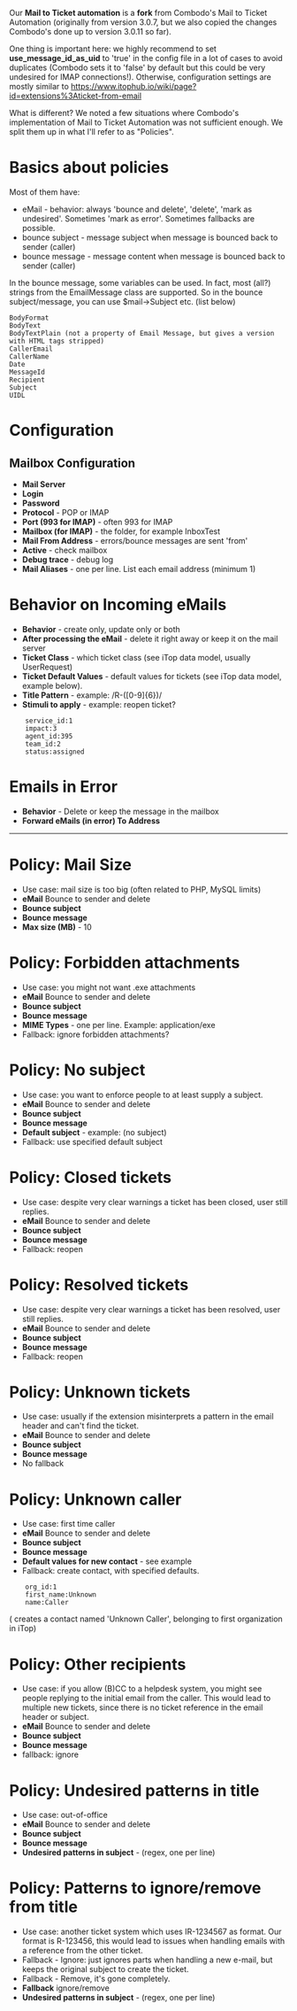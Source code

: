 Our **Mail to Ticket automation** is a **fork** from Combodo's Mail to Ticket Automation (originally from version 3.0.7, but we also copied the changes Combodo's done up to version 3.0.11 so far). 

One thing is important here: we highly recommend to set **use_message_id_as_uid** to 'true' in the config file in a lot of cases to avoid duplicates (Combodo sets it to 'false' by default but this could be very undesired for IMAP connections!). Otherwise, configuration settings are mostly similar to https://www.itophub.io/wiki/page?id=extensions%3Aticket-from-email

What is different? We noted a few situations where Combodo's implementation of Mail to Ticket Automation was not sufficient enough. We split them up in what I'll refer to as "Policies".

# Basics about policies
Most of them have:
* eMail - behavior: always 'bounce and delete', 'delete', 'mark as undesired'. Sometimes 'mark as error'. Sometimes fallbacks are possible.
* bounce subject - message subject when message is bounced back to sender (caller)
* bounce message - message content when message is bounced back to sender (caller)

In the bounce message, some variables can be used. In fact, most (all?) strings from the EmailMessage class are supported. So in the bounce subject/message, you can use $mail->Subject etc. (list below)

```	
BodyFormat
BodyText
BodyTextPlain (not a property of Email Message, but gives a version with HTML tags stripped)
CallerEmail
CallerName
Date
MessageId 
Recipient
Subject
UIDL
```	

# Configuration
## Mailbox Configuration
* **Mail Server** 	 
* **Login**
* **Password**
* **Protocol** - POP or IMAP
* **Port (993 for IMAP)** - often 993 for IMAP
* **Mailbox (for IMAP)** - the folder, for example InboxTest 	 	 
* **Mail From Address** - errors/bounce messages are sent 'from'
* **Active** - check mailbox 	 	 
* **Debug trace** - debug log 
* **Mail Aliases** - one per line. List each email address (minimum 1)
	 	 
# Behavior on Incoming eMails
* **Behavior** - create only, update only or both 	 
* **After processing the eMail** - delete it right away or keep it on the mail server 	 	 
* **Ticket Class** - which ticket class (see iTop data model, usually UserRequest) 	 
* **Ticket Default Values** - default values for tickets (see iTop data model, example below).
* **Title Pattern** - example: /R-([0-9]{6})/ 	 	 
* **Stimuli to apply** - example: reopen ticket?

```
    service_id:1
    impact:3
    agent_id:395
    team_id:2
    status:assigned
```	 	 

	 	 
# Emails in Error
* **Behavior** - Delete or keep the message in the mailbox 	 	 
* **Forward eMails (in error) To Address**


***

# Policy: Mail Size
* Use case: mail size is too big (often related to PHP, MySQL limits)
* **eMail** Bounce to sender and delete 	 	 
* **Bounce subject**	 	 
* **Bounce message**
* **Max size (MB)** - 10 	
 	 
# Policy: Forbidden attachments
* Use case: you might not want .exe attachments
* **eMail** Bounce to sender and delete 	 	 
* **Bounce subject**	 	 
* **Bounce message**
* **MIME Types** - one per line. Example: application/exe
* Fallback: ignore forbidden attachments?
	 	 
# Policy: No subject
* Use case: you want to enforce people to at least supply a subject.
* **eMail** Bounce to sender and delete 	 	 
* **Bounce subject**	 	 
* **Bounce message**
* **Default subject** - example: (no subject)
* Fallback: use specified default subject	 	 
 	 
# Policy: Closed tickets
* Use case: despite very clear warnings a ticket has been closed, user still replies.
* **eMail** Bounce to sender and delete 	 	 
* **Bounce subject**	 	 
* **Bounce message**
* Fallback: reopen
 
# Policy: Resolved tickets
* Use case: despite very clear warnings a ticket has been resolved, user still replies.
* **eMail** Bounce to sender and delete 	 	 
* **Bounce subject**	 	 
* **Bounce message**
* Fallback: reopen
	 	 
# Policy: Unknown tickets
* Use case: usually if the extension misinterprets a pattern in the email header and can't find the ticket.
* **eMail** Bounce to sender and delete 	 	 
* **Bounce subject**	 	 
* **Bounce message**
* No fallback
 
# Policy: Unknown caller
* Use case: first time caller
* **eMail** Bounce to sender and delete 	 	 
* **Bounce subject**	 	 
* **Bounce message**
* **Default values for new contact** - see example
* Fallback: create contact, with specified defaults.

```
	org_id:1  
	first_name:Unknown  
	name:Caller 
```

( creates a contact named 'Unknown Caller', belonging to first organization in iTop)
	 	 
# Policy: Other recipients
* Use case: if you allow (B)CC to a helpdesk system, you might see people replying to the initial email from the caller. This would lead to multiple new tickets, since there is no ticket reference in the email header or subject.
* **eMail** Bounce to sender and delete 	 	 
* **Bounce subject**	 	 
* **Bounce message**
* fallback: ignore
	 	 
# Policy: Undesired patterns in title
* Use case: out-of-office
* **eMail** Bounce to sender and delete 	 	 
* **Bounce subject**	 	 
* **Bounce message**
* **Undesired patterns in subject** - (regex, one per line)


# Policy: Patterns to ignore/remove from title
* Use case: another ticket system which uses IR-1234567 as format. Our format is R-123456, this would lead to issues when handling emails with a reference from the other ticket.
* Fallback - Ignore: just ignores parts when handling a new e-mail, but keeps the original subject to create the ticket. 
* Fallback - Remove, it's gone completely. 
* **Fallback** ignore/remove 	 
* **Undesired patterns in subject** - (regex, one per line)
